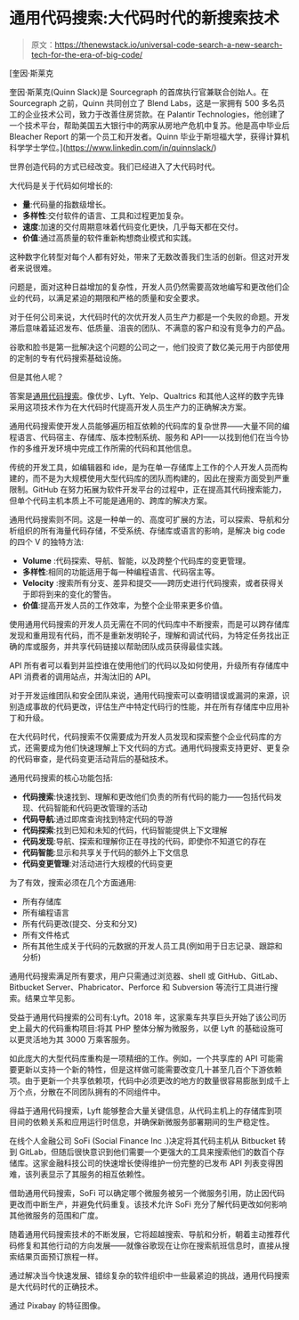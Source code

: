 # 通用代码搜索:大代码时代的新搜索技术

> 原文：<https://thenewstack.io/universal-code-search-a-new-search-tech-for-the-era-of-big-code/>

[](https://www.linkedin.com/in/quinnslack/)

 [奎因·斯莱克

奎因·斯莱克(Quinn Slack)是 Sourcegraph 的首席执行官兼联合创始人。在 Sourcegraph 之前，Quinn 共同创立了 Blend Labs，这是一家拥有 500 多名员工的企业技术公司，致力于改善住房贷款。在 Palantir Technologies，他创建了一个技术平台，帮助美国五大银行中的两家从房地产危机中复苏。他是高中毕业后 Bleacher Report 的第一个员工和开发者。Quinn 毕业于斯坦福大学，获得计算机科学学士学位。](https://www.linkedin.com/in/quinnslack/) [](https://www.linkedin.com/in/quinnslack/)

世界创造代码的方式已经改变。我们已经进入了大代码时代。

大代码是关于代码如何增长的:

*   **量**:代码量的指数级增长。
*   **多样性**:交付软件的语言、工具和过程更加复杂。
*   **速度**:加速的交付周期意味着代码变化更快，几乎每天都在交付。
*   **价值**:通过高质量的软件重新构想商业模式和实践。

这种数字化转型对每个人都有好处，带来了无数改善我们生活的创新。但这对开发者来说很难。

问题是，面对这种日益增加的复杂性，开发人员仍然需要高效地编写和更改他们企业的代码，以满足紧迫的期限和严格的质量和安全要求。

对于任何公司来说，大代码时代的次优开发人员生产力都是一个失败的命题。开发滞后意味着延迟发布、低质量、沮丧的团队、不满意的客户和没有竞争力的产品。

谷歌和脸书是第一批解决这个问题的公司之一，他们投资了数亿美元用于内部使用的定制的专有代码搜索基础设施。

但是其他人呢？

答案是[通用代码搜索](https://about.sourcegraph.com/universal-code-search/)。像优步、Lyft、Yelp、Qualtrics 和其他人这样的数字先锋采用这项技术作为在大代码时代提高开发人员生产力的正确解决方案。

通用代码搜索使开发人员能够遍历相互依赖的代码库的复杂世界——大量不同的编程语言、代码宿主、存储库、版本控制系统、服务和 API——以找到他们在当今协作的多维开发环境中完成工作所需的代码和其他信息。

传统的开发工具，如编辑器和 ide，是为在单一存储库上工作的个人开发人员而构建的，而不是为大规模使用大型代码库的团队而构建的，因此在搜索方面受到严重限制。GitHub 在努力拓展为软件开发平台的过程中，正在提高其代码搜索能力，但单个代码主机本质上不可能是通用的、跨库的解决方案。

通用代码搜索则不同。这是一种单一的、高度可扩展的方法，可以探索、导航和分析组织的所有海量代码存储，不受系统、存储库或语言的影响，是解决 big code 的四个 V 的独特方法:

*   **Volume** :代码探索、导航、智能，以及跨整个代码库的变更管理。
*   **多样性**:相同的功能适用于每一种编程语言、代码宿主等。
*   **Velocity** :搜索所有分支、差异和提交——跨历史进行代码搜索，或者获得关于即将到来的变化的警告。
*   **价值**:提高开发人员的工作效率，为整个企业带来更多价值。

使用通用代码搜索的开发人员无需在不同的代码库中不断搜索，而是可以跨存储库发现和重用现有代码，而不是重新发明轮子，理解和调试代码，为特定任务找出正确的库或服务，并共享代码链接以帮助团队成员获得最佳实践。

API 所有者可以看到并监控谁在使用他们的代码以及如何使用，升级所有存储库中 API 消费者的调用站点，并淘汰旧的 API。

对于开发运维团队和安全团队来说，通用代码搜索可以查明错误或漏洞的来源，识别造成事故的代码更改，评估生产中特定代码行的性能，并在所有存储库中应用补丁和升级。

在大代码时代，代码搜索不仅需要成为开发人员发现和探索整个企业代码库的方式，还需要成为他们快速理解上下文代码的方式。通用代码搜索支持更好、更复杂的代码审查，是代码变更活动背后的基础技术。

通用代码搜索的核心功能包括:

*   **代码搜索**:快速找到、理解和更改他们负责的所有代码的能力——包括代码发现、代码智能和代码更改管理的活动
*   **代码导航**:通过即席查询找到特定代码的导游
*   **代码探索**:找到已知和未知的代码，代码智能提供上下文理解
*   **代码发现**:导航、探索和理解你正在寻找的代码，即使你不知道它的存在
*   **代码智能**:显示和共享关于代码的额外上下文信息
*   **代码变更管理**:对活动进行大规模的代码变更

为了有效，搜索必须在几个方面通用:

*   所有存储库
*   所有编程语言
*   所有代码更改(提交、分支和分叉)
*   所有文件格式
*   所有其他生成关于代码的元数据的开发人员工具(例如用于日志记录、跟踪和分析)

通用代码搜索满足所有要求，用户只需通过浏览器、shell 或 GitHub、GitLab、Bitbucket Server、Phabricator、Perforce 和 Subversion 等流行工具进行搜索。结果立竿见影。

受益于通用代码搜索的公司有:Lyft。2018 年，这家乘车共享巨头开始了该公司历史上最大的代码重构项目:将其 PHP 整体分解为微服务，以便 Lyft 的基础设施可以更灵活地为其 3000 万乘客服务。

如此庞大的大型代码库重构是一项精细的工作。例如，一个共享库的 API 可能需要更新以支持一个新的特性，但是这样做可能需要改变几十甚至几百个下游依赖项。由于更新一个共享依赖项，代码中必须更改的地方的数量很容易膨胀到成千上万个点，分散在不同团队拥有的不同组件中。

得益于通用代码搜索，Lyft 能够整合大量关键信息，从代码主机上的存储库到项目间的依赖关系和应用运行时信息，并确保新微服务部署期间的生产稳定性。

在线个人金融公司 SoFi (Social Finance Inc .)决定将其代码主机从 Bitbucket 转到 GitLab，但随后很快意识到他们需要一个更强大的工具来搜索他们的数百个存储库。这家金融科技公司的快速增长使得维护一份完整的已发布 API 列表变得困难，该列表显示了其服务的相互依赖性。

借助通用代码搜索，SoFi 可以确定哪个微服务被另一个微服务引用，防止因代码更改而中断生产，并避免代码重复。该技术允许 SoFi 充分了解代码更改如何影响其他微服务的范围和广度。

随着通用代码搜索技术的不断发展，它将超越搜索、导航和分析，朝着主动推荐代码修复和其他行动的方向发展——就像谷歌现在让你在搜索航班信息时，直接从搜索结果页面预订旅程一样。

通过解决当今快速发展、错综复杂的软件组织中一些最紧迫的挑战，通用代码搜索是大代码时代的正确技术。

通过 Pixabay 的特征图像。

<svg xmlns:xlink="http://www.w3.org/1999/xlink" viewBox="0 0 68 31" version="1.1"><title>Group</title> <desc>Created with Sketch.</desc></svg>